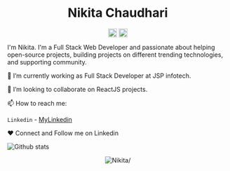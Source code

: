 <p align="center"> <h1 align="center"> Nikita Chaudhari </h1> </p>
<p align="center">
<a href="https://github.com/nikita12c" target="_blank"><img align="center" src="https://cdn.jsdelivr.net/npm/simple-icons@3.0.1/icons/github.svg" alt="Nikita Chaudhari" height="20" width="20" /></a>
<a href="https://www.linkedin.com/in/nikita-chaudhari-27a678193/" target="_blank"><img align="center" src="https://cdn.jsdelivr.net/npm/simple-icons@3.0.1/icons/linkedin.svg" alt="Nikita Chaudhari" height="20" width="20" /></a>
</p>

I'm Nikita. I'm a Full Stack Web Developer and passionate about helping open-source projects, building projects on different trending technologies, and supporting community.

🔭 I’m currently working as Full Stack Developer at JSP infotech.

👯 I’m looking to collaborate on ReactJS projects.

📫 How to reach me:

`Linkedin` - [MyLinkedin](https://www.linkedin.com/in/nikita-chaudhari-27a678193/)

❤️ Connect and Follow me on Linkedin

<!--
Here are some ideas to get you started:

- 🔭 I’m currently working on ...
- 🌱 I’m currently learning ...
- 👯 I’m looking to collaborate on ...
- 🤔 I’m looking for help with ...
- 💬 Ask me about ...
- 📫 How to reach me: ...
- 😄 Pronouns: ...
- ⚡ Fun fact: ...
-->
![Github stats](https://github-readme-stats.vercel.app/api?username=nikita12c&theme=highcontrast&show_icons=true&count_private=true)
<p align="center">
	<img src=https://github-readme-stats.vercel.app/api?username=nikita12c&show_icons=true alt=Nikita/>
</p>
